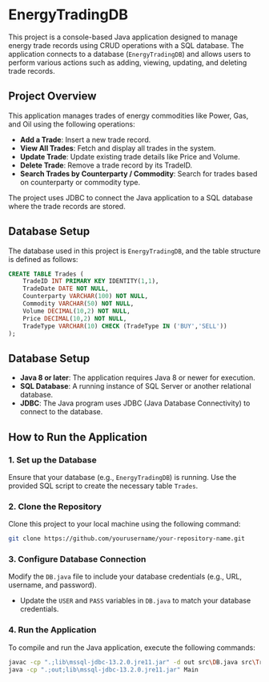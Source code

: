 # EnergyTradingDB
This project is a console-based Java application designed to manage energy trade records using CRUD operations with a SQL database. The application connects to a database (`EnergyTradingDB`) and allows users to perform various actions such as adding, viewing, updating, and deleting trade records.

## Project Overview

This application manages trades of energy commodities like Power, Gas, and Oil using the following operations:
- **Add a Trade**: Insert a new trade record.
- **View All Trades**: Fetch and display all trades in the system.
- **Update Trade**: Update existing trade details like Price and Volume.
- **Delete Trade**: Remove a trade record by its TradeID.
- **Search Trades by Counterparty / Commodity**: Search for trades based on counterparty or commodity type.

The project uses JDBC to connect the Java application to a SQL database where the trade records are stored.

## Database Setup

The database used in this project is `EnergyTradingDB`, and the table structure is defined as follows:

```sql
CREATE TABLE Trades (
    TradeID INT PRIMARY KEY IDENTITY(1,1),
    TradeDate DATE NOT NULL,
    Counterparty VARCHAR(100) NOT NULL,
    Commodity VARCHAR(50) NOT NULL,
    Volume DECIMAL(10,2) NOT NULL,
    Price DECIMAL(10,2) NOT NULL,
    TradeType VARCHAR(10) CHECK (TradeType IN ('BUY','SELL'))
);
```
## Database Setup

- **Java 8 or later**: The application requires Java 8 or newer for execution.
- **SQL Database**: A running instance of SQL Server or another relational database.
- **JDBC**: The Java program uses JDBC (Java Database Connectivity) to connect to the database.

## How to Run the Application

### 1. Set up the Database
Ensure that your database (e.g., `EnergyTradingDB`) is running. Use the provided SQL script to create the necessary table `Trades`.

### 2. Clone the Repository
Clone this project to your local machine using the following command:

```bash
git clone https://github.com/yourusername/your-repository-name.git
```

### 3. Configure Database Connection

Modify the `DB.java` file to include your database credentials (e.g., URL, username, and password).

- Update the `USER` and `PASS` variables in `DB.java` to match your database credentials.

### 4. Run the Application

To compile and run the Java application, execute the following commands:

```bash
javac -cp ".;lib\mssql-jdbc-13.2.0.jre11.jar" -d out src\DB.java src\Trade.java src\TradeDAO.java src\Main.java    
java -cp ".;out;lib\mssql-jdbc-13.2.0.jre11.jar" Main

